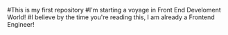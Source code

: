 #This is my first repository
#I'm starting a voyage in Front End Develoment World!
#I believe by the time you're reading this, I am already a Frontend Engineer!
